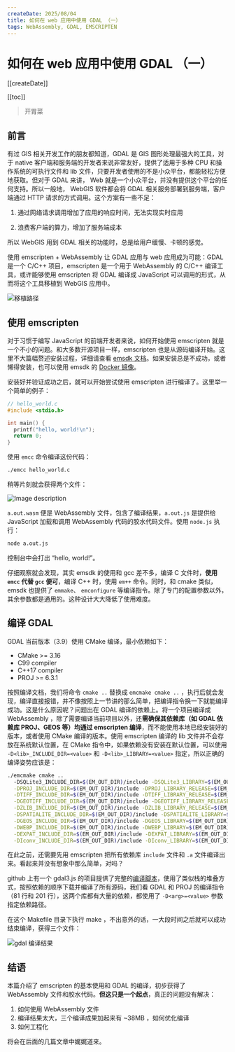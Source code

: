 ```yaml
---
createDate: 2025/08/04
title: 如何在 web 应用中使用 GDAL （一）
tags: WebAssembly, GDAL, EMSCRIPTEN
---
```


# 如何在 web 应用中使用 GDAL （一）

[[createDate]]

[[toc]]

> 开胃菜

## 前言

有过 GIS 相关开发工作的朋友都知道，GDAL 是 GIS 图形处理最强大的工具，对于 native 客户端和服务端的开发者来说非常友好，提供了适用于多种 CPU 和操作系统的可执行文件和 lib 文件，只要开发者使用的不是小众平台，都能轻松方便地获取。但对于 GDAL 来讲， Web 就是一个小众平台，并没有提供这个平台的任何支持。所以一般地， WebGIS 软件都会将 GDAL 相关服务部署到服务端，客户端通过 HTTP 请求的方式调用。这个方案有一些不足：

1. 通过网络请求调用增加了应用的响应时间，无法实现实时应用

2. 浪费客户端的算力，增加了服务端成本

所以 WebGIS 用到 GDAL 相关的功能时，总是给用户缓慢、卡顿的感觉。

使用 emscripten + WebAssembly 让 GDAL 应用与 web 应用成为可能：GDAL 是一个 C/C++ 项目，emscripten 是一个用于 WebAssembly 的 C/C++ 编译工具，或许能够使用 emscripten 将 GDAL 编译成 JavaScript 可以调用的形式，从而将这个工具移植到 WebGIS 应用中。

![移植路径](https://dev-to-uploads.s3.amazonaws.com/uploads/articles/pigs5v4hldjieax8dlbo.png)

## 使用 emscripten

对于习惯于编写 JavaScript 的前端开发者来说，如何开始使用 emscripten 就是一个不小的问题。和大多数开源项目一样，emscripten 也是从源码编译开始。这里不大篇幅赘述安装过程，详细请查看 [emsdk 文档](https://emscripten.org/docs/getting_started/downloads.html#installation-instructions-using-the-emsdk-recommended)。如果安装总是不成功，或者懒得安装，也可以使用 emsdk 的 [Docker 镜像](https://hub.docker.com/r/emscripten/emsdk)。

安装好并验证成功之后，就可以开始尝试使用 emscripten 进行编译了。这里举一个简单的例子：

```c
// hello_world.c
#include <stdio.h>

int main() {
  printf("hello, world!\n");
  return 0;
}
```

使用 `emcc` 命令编译这份代码：

```bash
./emcc hello_world.c
```

稍等片刻就会获得两个文件：

![Image description](https://dev-to-uploads.s3.amazonaws.com/uploads/articles/t43q1f8xkl8wh97ssady.png)

`a.out.wasm` 便是 WebAssembly 文件，包含了编译结果，`a.out.js` 是提供给 JavaScript 加载和调用 WebAssembly 代码的胶水代码文件。使用 `node.js` 执行：

```bash
node a.out.js
```

控制台中会打出 “hello, world!”。

仔细观察就会发现，其实 emsdk 的使用和 gcc 差不多，编译 C 文件时，**使用 `emcc` 代替 `gcc` 便可**，编译 C++ 时，使用 `em++` 命令。同时，和 cmake 类似，emsdk 也提供了 `emmake`、 `emconfigure` 等编译指令。除了专门的配置参数以外，其余参数都是通用的。这种设计大大降低了使用难度。

## 编译 GDAL

GDAL 当前版本（3.9）使用 CMake 编译，最小依赖如下：

- CMake >= 3.16
- C99 compiler
- C++17 compiler
- PROJ >= 6.3.1

按照编译文档，我们将命令 `cmake ..` 替换成 `emcmake cmake ..` ，执行后就会发现，编译直接报错，并不像按照上一节讲的那么简单，把编译指令换一下就能编译成功。这是什么原因呢？问题出在 GDAL 编译的依赖上。将一个项目编译成 WebAssembly ，除了需要编译当前项目以外，还**需确保其依赖库（如 GDAL 依赖库 PROJ、GEOS 等）均通过 emscripten 编译**，而不能使用本地已经安装好的版本，或者使用 CMake 编译的版本。使用 emscripten 编译的 lib 文件并不会存放在系统默认位置，在 CMake 指令中，如果依赖没有安装在默认位置，可以使用 `-D<lib>_INCLUDE_DIR=<value>` 和 `-D<lib>_LIBRARY=<value>` 指定，所以正确的编译姿势应该是：

```bash
./emcmake cmake ..
  -DSQLite3_INCLUDE_DIR=$(EM_OUT_DIR)/include -DSQLite3_LIBRARY=$(EM_OUT_DIR)/lib/libsqlite3.a \
  -DPROJ_INCLUDE_DIR=$(EM_OUT_DIR)/include -DPROJ_LIBRARY_RELEASE=$(EM_OUT_DIR)/lib/libproj.a \
  -DTIFF_INCLUDE_DIR=$(EM_OUT_DIR)/include -DTIFF_LIBRARY_RELEASE=$(EM_OUT_DIR)/lib/libtiff.a \
  -DGEOTIFF_INCLUDE_DIR=$(EM_OUT_DIR)/include -DGEOTIFF_LIBRARY_RELEASE=$(EM_OUT_DIR)/lib/libgeotiff.a \
  -DZLIB_INCLUDE_DIR=$(EM_OUT_DIR)/include -DZLIB_LIBRARY_RELEASE=$(EM_OUT_DIR)/lib/libz.a \
  -DSPATIALITE_INCLUDE_DIR=$(EM_OUT_DIR)/include -DSPATIALITE_LIBRARY=$(EM_OUT_DIR)/lib/libspatialite.a \
  -DGEOS_INCLUDE_DIR=$(EM_OUT_DIR)/include -DGEOS_LIBRARY=$(EM_OUT_DIR)/lib/libgeos.a \
  -DWEBP_INCLUDE_DIR=$(EM_OUT_DIR)/include -DWEBP_LIBRARY=$(EM_OUT_DIR)/lib/libwebp.a \
  -DEXPAT_INCLUDE_DIR=$(EM_OUT_DIR)/include -DEXPAT_LIBRARY=$(EM_OUT_DIR)/lib/libexpat.a \
  -DIconv_INCLUDE_DIR=$(EM_OUT_DIR)/include -DIconv_LIBRARY=$(EM_OUT_DIR)/lib/libiconv.a;
```

在此之前，还需要先用 emscripten 把所有依赖库 `include` 文件和 `.a` 文件编译出来。看起来并没有想象中那么简单，对吗？

github 上有一个 gdal3.js 的项目提供了完整的[编译脚本](https://github.com/bugra9/gdal3.js/blob/master/Makefile)，使用了类似栈的堆叠方式，按照依赖的顺序下载并编译了所有源码，我们看 GDAL 和 PROJ 的编译指令（81 行和 201 行），这两个库都有大量的依赖，都使用了 `-D<arg>=<value>` 参数指定依赖路径。

在这个 Makefile 目录下执行 make ，不出意外的话，一大段时间之后就可以成功结束编译，获得三个文件：

![gdal 编译结果](https://dev-to-uploads.s3.amazonaws.com/uploads/articles/51e1q6wwgnou6gxhaqrm.png)

## 结语

本篇介绍了 emscripten 的基本使用和 GDAL 的编译，初步获得了 WebAssembly 文件和胶水代码。**但这只是一个起点**，真正的问题没有解决：

1. 如何使用 WebAssembly 文件
2. 编译结果太大，三个编译成果加起来有 ~38MB ，如何优化编译
3. 如何工程化

将会在后面的几篇文章中娓娓道来。
